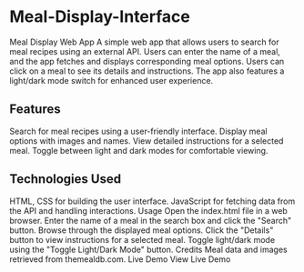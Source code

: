 # Meal-Display-Interface
Meal Display Web App A simple web app that allows users to search for meal recipes using an external API. Users can enter the name of a meal, and the app fetches and displays corresponding meal options. Users can click on a meal to see its details and instructions. The app also features a light/dark mode switch for enhanced user experience.
## Features
Search for meal recipes using a user-friendly interface.
Display meal options with images and names.
View detailed instructions for a selected meal.
Toggle between light and dark modes for comfortable viewing.
## Technologies Used
HTML, CSS for building the user interface.
JavaScript for fetching data from the API and handling interactions.
Usage
Open the index.html file in a web browser.
Enter the name of a meal in the search box and click the "Search" button.
Browse through the displayed meal options.
Click the "Details" button to view instructions for a selected meal.
Toggle light/dark mode using the "Toggle Light/Dark Mode" button.
Credits
Meal data and images retrieved from themealdb.com.
Live Demo
View Live Demo
